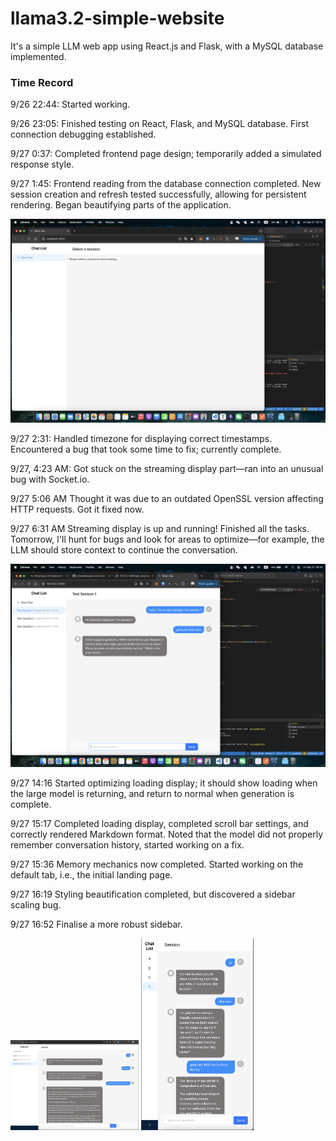 # llama3.2-simple-website

It's a simple LLM web app using React.js and Flask, with a MySQL database implemented.

### Time Record

9/26 22:44: Started working.

9/26 23:05: Finished testing on React, Flask, and MySQL database. First connection debugging established.

9/27 0:37: Completed frontend page design; temporarily added a simulated response style.

9/27 1:45: Frontend reading from the database connection completed. New session creation and refresh tested successfully, allowing for persistent rendering. Began beautifying parts of the application.

<img src="./readme-image/Screenshot 2024-09-27 at 03.15.16.png" alt="Screenshot 2024-09-27 at 03.15.16" style="zoom:50%;" />

9/27 2:31: Handled timezone for displaying correct timestamps. Encountered a bug that took some time to fix; currently complete.

9/27, 4:23 AM: Got stuck on the streaming display part—ran into an unusual bug with Socket.io.

9/27 5:06 AM Thought it was due to an outdated OpenSSL version affecting HTTP requests. Got it fixed now.

9/27 6:31 AM Streaming display is up and running! Finished all the tasks. Tomorrow, I'll hunt for bugs and look for areas to optimize—for example, the LLM should store context to continue the conversation.

<img src="./readme-image/Screenshot 2024-09-27 at 06.30.29.png" alt="Screenshot 2024-09-27 at 06.30.29" style="zoom:50%;" />

9/27 14:16 Started optimizing loading display; it should show loading when the large model is returning, and return to normal when generation is complete.

9/27 15:17 Completed loading display, completed scroll bar settings, and correctly rendered Markdown format. Noted that the model did not properly remember conversation history, started working on a fix.

9/27 15:36 Memory mechanics now completed. Started working on the default tab, i.e., the initial landing page.

9/27 16:19 Styling beautification completed, but discovered a sidebar scaling bug.

9/27 16:52 Finalise a more robust sidebar.

<img src="./readme-image/Screenshot 2024-09-27 at 16.51.55.png" alt="Screenshot 2024-09-27 at 06.30.29" style="zoom:20%;" />

<img src="./readme-image/Screenshot 2024-09-27 at 16.53.30.png" alt="Screenshot 2024-09-27 at 06.30.29" style="zoom:30%;" />
